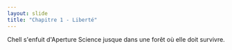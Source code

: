 ```yaml
---
layout: slide
title: "Chapitre 1 - Liberté"
---
```


Chell s'enfuit d'Aperture Science jusque dans une forêt où elle doit survivre.